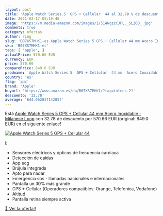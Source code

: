 ```yaml
---
layout: post
title: 'Apple Watch Series 5  GPS + Cellular  44 al 32.78 % de descuento'
date: 2021-02-17 09:19:48
image: 'https://m.media-amazon.com/images/I/514NgzzCJPL._SL200_.jpg'
comments: true
category: ofertas
author: ring
slug: 'B07XS7MHK1-es Apple Watch Series 5 GPS + Cellular 44 mm Acero Inoxidable...'
sku: 'B07XS7MHK1-es'
tags: [ 'apple', ]
actualPrice: 570.66 EUR
currency: EUR
price: 570.66
comparePrice: 849.0 EUR
prodname: 'Apple Watch Series 5  GPS + Cellular  44 mm  Acero Inoxidable - Milanese Loop'
country: 'es'
flag: '🇪🇸'
brand: 'Apple'
buyurl: 'https://www.amazon.es/dp/B07XS7MHK1/?tag=tolees-21'
descuento: '32.78'
average: '644.062857142857'
---
```


Está [Apple Watch Series 5  GPS + Cellular  44 mm  Acero Inoxidable - Milanese Loop](https://www.amazon.es/dp/B07XS7MHK1/?tag=tolees-21) con 32.78 de descuento por 570.66 EUR (original: 849.0 EUR) en el siguiente enlace!

[![Apple Watch Series 5  GPS + Cellular  44](https://m.media-amazon.com/images/I/514NgzzCJPL._SL200_.jpg)](https://www.amazon.es/dp/B07XS7MHK1/?tag=tolees-21)

ℹ️:

- Sensores eléctricos y ópticos de frecuencia cardiaca
- Detección de caídas
- App ecg
- Brújula integrada
- Apto para nadar
- Emergencia sos - llamadas nacionales e internacionales
- Pantalla un 30% más grande
- GPS + Cellular (Operadores compatibles: Orange, Telefonica, Vodafone)
- Altitud
- Pantalla retina siempre activa

[🛒 Ver la oferta!!](https://www.amazon.es/dp/B07XS7MHK1/?tag=tolees-21)
